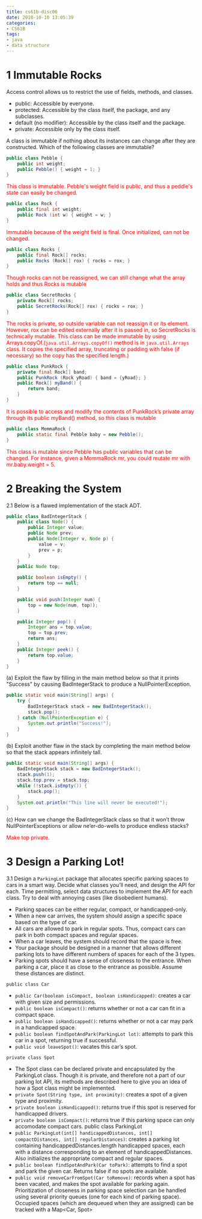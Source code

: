 ```yaml
---
title: cs61b-disc06
date: 2018-10-10 13:05:39
categories:
- CS61B
tags:
- java
- data structure
---
```


# 1 Immutable Rocks
Access control allows us to restrict the use of fields, methods, and classes.
- public: Accessible by everyone.
- protected: Accessible by the class itself, the package, and any subclasses.
- default (no modifier): Accessible by the class itself and the package.
- private: Accessible only by the class itself.
<!-- more -->

A class is immutable if nothing about its instances can change after they are constructed. Which of the following classes are immutable?
```java
public class Pebble {
    public int weight;
    public Pebble() { weight = 1; }
}
```
<span style="color:red">This class is immutable. Pebble's weight field is public, and thus a peddle's state can easily be changed.</span>

```java
public class Rock {
    public final int weight;
    public Rock (int w) { weight = w; }
}
```
<span style="color:red">Immutable because of the weight field is final. Once initialized, can not be changed.</span>

```java
public class Rocks {
    public final Rock[] rocks;
    public Rocks (Rock[] rox) { rocks = rox; }
}
```
<span style="color:red">Though rocks can not be reassigned, we can still change what the array holds and thus Rocks is mutable</span>

```java
public class SecretRocks {
    private Rock[] rocks;
    public SecretRocks(Rock[] rox) { rocks = rox; }
}
```
<span style="color:red">The rocks is private, so outside variable can not reassign it or its element. However, rox can be edited externally after it is passed in, so SecretRocks is technically mutable. This class can be made immutable by using Arrays.copyOf.(`java.util.Arrays.copyOf()` method is in `java.util.Arrays` class. It copies the specified array, truncating or padding with false (if necessary) so the copy has the specified length.)</span>
```java
public class PunkRock {
    private final Rock[] band;
    public PunkRock (Rock yRoad) { band = {yRoad}; }
    public Rock[] myBand() {
        return band;
    }
}
```
<span style="color:red">It is possible to access and modify the contents of PunkRock’s private array through its public myBand() method, so this class is mutable</span>
```java
public class MommaRock {
    public static final Pebble baby = new Pebble();
}
```
<span style="color:red">This class is mutable since Pebble has public variables that can be changed. For instance, given a MommaRock mr, you could mutate mr with mr.baby.weight = 5.</span>

# 2 Breaking the System
2.1 Below is a flawed implementation of the stack ADT.
```java
public class BadIntegerStack {
    public class Node() {
        public Integer value;
        public Node prev;
        public Node(Integer v, Node p) {
            value = v;
            prev = p;
        }
    }
    public Node top;

    public boolean isEmpty() {
        return top == null;
    }

    public void push(Integer num) {
        top = new Node(num, top));
    }

    public Integer pop() {
        Integer ans = top.value;
        top = top.prev;
        return ans;
    }
    public Integer peek() {
        return top.value;
    }
}
```

(a) Exploit the flaw by filling in the main method below so that it prints "Success" by causing BadIntegerStack to produce a NullPointerException.
```java
public static void main(String[] args) {
    try {
        BadIntegerStack stack = new BadIntegerStack();
        stack.pop();
    } catch (NullPointerException e) {
        System.out.println("Success!");
    }
}
```

(b) Exploit another flaw in the stack by completing the main method below so that the stack appears infinitely tall.
```java
public static void main(String[] args) {
    BadIntegerStack stack = new BadIntegerStack();
    stack.push(1);
    stack.top.prev = stack.top;
    while (!stack.isEmpty()) {
        stack.pop();
    }
    System.out.println("This line will never be executed!");
}
```

(c) How can we change the BadIntegerStack class so that it won’t throw NullPointerExceptions or allow ne’er-do-wells to produce endless stacks?

<span style="color:red">Make top private.</span>

# 3 Design a Parking Lot!
3.1 Design a `ParkingLot` package that allocates specific parking spaces to cars in a smart way. Decide what classes you’ll need, and design the API for each. Time permitting, select data structures to implement the API for each class. Try to deal with annoying cases (like disobedient humans).
- Parking spaces can be either regular, compact, or handicapped-only.
- When a new car arrives, the system should assign a specific space based on the type of car.
- All cars are allowed to park in regular spots. Thus, compact cars can park in both compact spaces and regular spaces.
- When a car leaves, the system should record that the space is free.
- Your package should be designed in a manner that allows different parking lots to have different numbers of spaces for each of the 3 types.
- Parking spots should have a sense of closeness to the entrance. When parking a car, place it as close to the entrance as possible. Assume these distances are distinct.

`public class Car`
- `public Car(boolean isCompact, boolean isHandicapped)`: creates a car with given size and permissions.
- `public boolean isCompact()`: returns whether or not a car can fit in a compact space.
- `public boolean isHandicapped()`: returns whether or not a car may park in a handicapped space.
- `public boolean findSpotAndPark(ParkingLot lot)`: attempts to park this car in a spot, returning true if successful.
- `public void leaveSpot()`: vacates this car’s spot.

`private class Spot`
- The Spot class can be declared private and encapsulated by the ParkingLot class. Though it is private, and therefore not a part of our parking lot API, its methods are described here to give you an idea of how a Spot class might be implemented.
- `private Spot(String type, int proximity)`: creates a spot of a given type and proximity.
- `private boolean isHandicapped()`: returns true if this spot is reserved for handicapped drivers.
- `private boolean isCompact()`: returns true if this parking space can only accomodate compact cars.
public class ParkingLot
- `public ParkingLot(int[] handicappedDistances, int[] compactDistances, int[] regularDistances)`: creates a parking lot containing handicappedDistances.length handicapped spaces, each with a distance corresponding to an element of handicappedDistances. Also initializes the appropriate compact and regular spaces.
- `public boolean findSpotAndPark(Car toPark)`: attempts to find a spot and park the given car. Returns false if no spots are available.
- `public void removeCarFromSpot(Car toRemove)`: records when a spot has been vacated, and makes the spot available for parking again. Prioritization of closeness in parking space selection can be handled using several priority queues (one for each kind of parking space). Occupied spaces (which are dequeued when they are assigned) can be tracked with a Map<Car, Spot>
